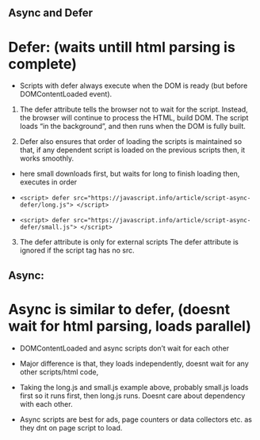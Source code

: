 ## Async and Defer

<!--  refer link: https://javascript.info/script-async-defer  -->

# Defer: (waits untill html parsing is complete)

- Scripts with defer always execute when the DOM is ready (but before DOMContentLoaded event).

1.  The defer attribute tells the browser not to wait for the script.
    Instead, the browser will continue to process the HTML, build DOM.
    The script loads “in the background”, and then runs when the DOM is fully built.

2.  Defer also ensures that order of loading the scripts is maintained so that, if any
    dependent script is loaded on the previous scripts then, it works smoothly.

- here small downloads first, but waits for long to finish loading then, executes in order

- `<script> defer src="https://javascript.info/article/script-async-defer/long.js"> </script>`
- `<script> defer src="https://javascript.info/article/script-async-defer/small.js"> </script>`

3. The defer attribute is only for external scripts
   The defer attribute is ignored if the script tag has no src.

## Async:

# Async is similar to defer, (doesnt wait for html parsing, loads parallel)

- DOMContentLoaded and async scripts don’t wait for each other

- Major difference is that, they loads independently, doesnt wait for any other scripts/html code,
- Taking the long.js and small.js example above, probably small.js loads first so it runs first, then long.js runs.
  Doesnt care about dependency with each other.

- Async scripts are best for ads, page counters or data collectors etc. as they dnt on page script to load.
